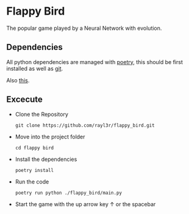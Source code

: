 # Flappy Bird

The popular game played by a Neural Network with evolution.

## Dependencies

All python dependencies are managed with [poetry](https://python-poetry.org/), this should be first installed as 
well as [git](https://git-scm.com/).

Also [this](http://www.thezenofpython.com/).

## Excecute

- Clone the Repository

    ```Shell
    git clone https://github.com/rayl3r/flappy_bird.git
    ```

- Move into the project folder

    ```Shell
    cd flappy bird
    ```

- Install the dependencies

    ```Shell
    poetry install
    ```

- Run the code

    ```Shell
    poetry run python ./flappy_bird/main.py
    ```

- Start the game with the up arrow key &uarr; or the spacebar
